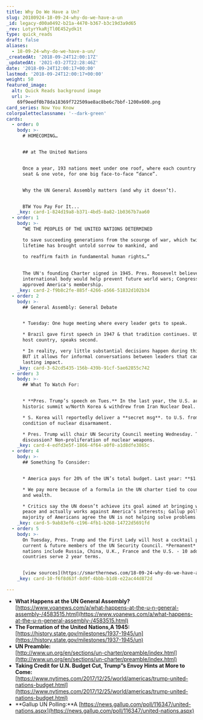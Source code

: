 ```yaml
---
title: Why Do We Have a Un?
slug: 20180924-18-09-24-why-do-we-have-a-un
_id: legacy-d00a0492-b21a-4470-b367-b3c19d3a9d65
_rev: LotyrYkaRjTl0E452ydk1t
type: quick_reads
draft: false
aliases:
  - 18-09-24-why-do-we-have-a-un/
_createdAt: '2018-09-24T12:00:17Z'
_updatedAt: '2021-03-27T22:28:46Z'
date: '2018-09-24T12:00:17+00:00'
lastmod: '2018-09-24T12:00:17+00:00'
weight: 50
featured_image:
  alt: Quick Reads background image
  url: >-
    69f9eedf0b78da18369f722509ae8ac8be6c7bbf-1200x600.png
card_series: Now You Know
colorpaletteclassname: '--dark-green'
cards:
  - order: 0
    body: >-
      # HOMECOMING…


      ## at The United Nations


      Once a year, 193 nations meet under one roof, where each country has one
      seat & one vote, for one big face-to-face “dance”.


      Why the UN General Assembly matters (and why it doesn’t).


      BTW You Pay For It...
    _key: card-1-824d19a8-b371-4bd5-8a82-1b0367b7aa60
  - order: 1
    body: >-
      “WE THE PEOPLES OF THE UNITED NATIONS DETERMINED  

      to save succeeding generations from the scourge of war, which twice in our
      lifetime has brought untold sorrow to mankind, and  

      to reaffirm faith in fundamental human rights…”  
        
        
      The UN's founding Charter signed in 1945. Pres. Roosevelt believed an
      international body would help prevent future world wars; Congress agreed &
      approved America's membership.
    _key: card-2-f9b8c2fe-885f-4266-a566-51832d102b34
  - order: 2
    body: >-
      ## General Assembly: General Debate


      * Tuesday: One huge meeting where every leader gets to speak.

      * Brazil gave first speech in 1947 & that tradition continues. USA, the
      host country, speaks second.

      * In reality, very little substantial decisions happen during this time,
      BUT it allows for informal conversations between leaders that can have a
      lasting impact.
    _key: card-3-62cd5435-156b-439b-91cf-5ae62855c742
  - order: 3
    body: >-
      ## What To Watch For:


      * **Pres. Trump’s speech on Tues.** In the last year, the U.S. arranged a
      historic summit w/North Korea & withdrew from Iran Nuclear Deal.

      * S. Korea will reportedly deliver a **secret msg**. to U.S. from NoKo: a
      condition of nuclear disarmament.

      * Pres. Trump will chair UN Security Council meeting Wednesday. Topic of
      discussion? Non-proliferation of nuclear weapons.
    _key: card-4-edfd3e5f-1866-4f64-a0f0-a1d8dfe3865c
  - order: 4
    body: >-
      ## Something To Consider:


      * America pays for 20% of the UN’s total budget. Last year: **$1.2B**

      * We pay more because of a formula in the UN charter tied to country size
      and wealth.

      * Critics say the UN doesn’t achieve its goal aimed at bringing world
      peace and actually works against America’s interests; Gallup poll =
      majority of Americans agree the UN is not helping solve problems.
    _key: card-5-9ab83ef6-c196-4fb1-b268-14722d5691fd
  - order: 5
    body: >-
      On Tuesday, Pres. Trump and the First Lady will host a cocktail party for
      current & future members of the UN Security Council. *Permanent* member
      nations include Russia, China, U.K., France and the U.S. - 10 additional
      countries serve 2 year terms.


      [view sources](https://smarthernews.com/18-09-24-why-do-we-have-a-un/)
    _key: card-10-f6f8d63f-8d9f-4bbb-b1d8-e22ac44d872d

---
```

* **What Happens at the UN General Assembly?**  
[https://www.voanews.com/a/what-happens-at-the-u-n-general-assembly-/4583515.html](https://www.voanews.com/a/what-happens-at-the-u-n-general-assembly-/4583515.html)
* **The Formation of the United Nations,A 1945:**  
[https://history.state.gov/milestones/1937-1945/un](https://history.state.gov/milestones/1937-1945/un)
* **UN Preamble:**  
[http://www.un.org/en/sections/un-charter/preamble/index.html](http://www.un.org/en/sections/un-charter/preamble/index.html)
* **Taking Credit for U.N. Budget Cut, Trump”s Envoy Hints at More to Come:**  
[https://www.nytimes.com/2017/12/25/world/americas/trump-united-nations-budget.html](https://www.nytimes.com/2017/12/25/world/americas/trump-united-nations-budget.html)
* **Gallup UN Polling:**A [https://news.gallup.com/poll/116347/united-nations.aspx](https://news.gallup.com/poll/116347/united-nations.aspx)